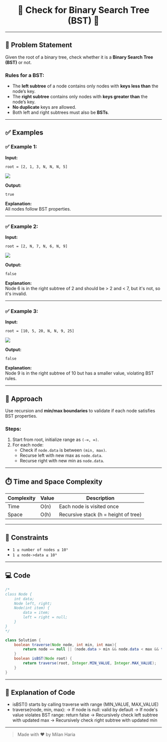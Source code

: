 <h1 align="center">🌳 Check for Binary Search Tree (BST) 🌳</h1>

---

## 📝 Problem Statement

Given the root of a binary tree, check whether it is a **Binary Search Tree (BST)** or not.

### Rules for a BST:
- The **left subtree** of a node contains only nodes with **keys less than** the node’s key.
- The **right subtree** contains only nodes with **keys greater than** the node’s key.
- **No duplicate** keys are allowed.
- Both left and right subtrees must also be **BSTs**.

---

## ✅ Examples

### ✅ Example 1:

**Input:**
```
root = [2, 1, 3, N, N, N, 5]
```

<img src="https://media.geeksforgeeks.org/img-practice/prod/addEditProblem/700149/Web/Other/blobid0_1739182093.jpg"> </img>

**Output:**
```
true
```

**Explanation:**  
All nodes follow BST properties.

---

### ✅ Example 2:

**Input:**
```
root = [2, N, 7, N, 6, N, 9]
```

<img src="https://media.geeksforgeeks.org/img-practice/prod/addEditProblem/700149/Web/Other/blobid2_1739182131.jpg"> </img>

**Output:**
```
false
```

**Explanation:**  
Node 6 is in the right subtree of 2 and should be > 2 and < 7, but it's not, so it's invalid.

---

### ✅ Example 3:

**Input:**
```
root = [10, 5, 20, N, N, 9, 25]
```

<img src="https://media.geeksforgeeks.org/img-practice/prod/addEditProblem/700149/Web/Other/blobid3_1739182159.jpg"> </img>

**Output:**
```
false
```

**Explanation:**  
Node 9 is in the right subtree of 10 but has a smaller value, violating BST rules.

---

## 🧠 Approach

Use recursion and **min/max boundaries** to validate if each node satisfies BST properties.

### Steps:
1. Start from root, initialize range as `(-∞, ∞)`.
2. For each node:
   - Check if `node.data` is between `(min, max)`.
   - Recurse left with new max as `node.data`.
   - Recurse right with new min as `node.data`.

---

## ⏱️ Time and Space Complexity

| Complexity | Value          | Description                           |
|------------|----------------|---------------------------------------|
| Time       | O(n)           | Each node is visited once             |
| Space      | O(h)           | Recursive stack (h = height of tree)  |

---

## 🎯 Constraints

- `1 ≤ number of nodes ≤ 10⁵`
- `1 ≤ node->data ≤ 10⁹`

---

## 💻 Code

```java
/*
class Node {
    int data;
    Node left, right;
    Node(int item) {
        data = item;
        left = right = null;
    }
}
*/

class Solution {
    boolean traverse(Node node, int min, int max){
        return node == null || (node.data > min && node.data < max && traverse(node.left, min, node.data) && traverse(node.right, node.data, max));
    }
    boolean isBST(Node root) {
        return traverse(root, Integer.MIN_VALUE, Integer.MAX_VALUE);
    }
}
```

---

## 📝 Explanation of Code

- isBST() starts by calling traverse with range (MIN_VALUE, MAX_VALUE)
- traverse(node, min, max):
  → If node is null: valid by default
  → If node's value violates BST range: return false
  → Recursively check left subtree with updated max
  → Recursively check right subtree with updated min

---

> Made with ❤️ by Milan Haria
